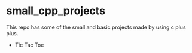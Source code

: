 # small_cpp_projects

This repo has some of the small and basic projects made by using c plus plus.

* Tic Tac Toe 

